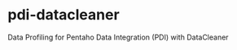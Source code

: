 pdi-datacleaner
===============

Data Profiling for Pentaho Data Integration (PDI) with DataCleaner
